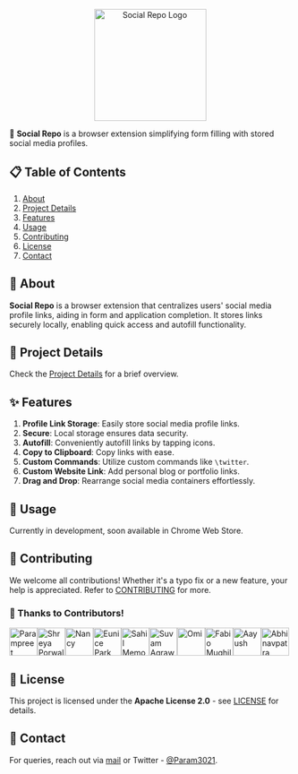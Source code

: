 <p align="center">
  <img src="https://github.com/shubhusion/SocialRepo/blob/main/src/assets/logos/logo.png" alt="Social Repo Logo" width="200px">
</p>

🚀 **Social Repo** is a browser extension simplifying form filling with stored social media profiles.

## 📋 Table of Contents

1. [About](#about)
2. [Project Details](#project-details)
3. [Features](#features)
4. [Usage](#usage)
5. [Contributing](#contributing)
6. [License](#license)
7. [Contact](#contact)

## 🌟 About

**Social Repo** is a browser extension that centralizes users' social media profile links, aiding in form and application completion. It stores links securely locally, enabling quick access and autofill functionality.

## 📌 Project Details

Check the [Project Details](.github/docs/README.md) for a brief overview.

## ✨ Features

1. **Profile Link Storage**: Easily store social media profile links.
2. **Secure**: Local storage ensures data security.
3. **Autofill**: Conveniently autofill links by tapping icons.
4. **Copy to Clipboard**: Copy links with ease.
5. **Custom Commands**: Utilize custom commands like `\twitter`.
6. **Custom Website Link**: Add personal blog or portfolio links.
7. **Drag and Drop**: Rearrange social media containers effortlessly.

## 🚀 Usage

Currently in development, soon available in Chrome Web Store.

## 🤝 Contributing

We welcome all contributions! Whether it's a typo fix or a new feature, your help is appreciated. Refer to [CONTRIBUTING](.github/docs/CONTRIBUTING.md) for more.

### 🙏 Thanks to Contributors!

<a href="https://github.com/Param302"><img src="https://avatars.githubusercontent.com/u/76559816?v=4" width="50px" height="auto" alt="Parampreet Singh"></a><a href="https://github.com/porwalshreyaa"><img src="https://avatars.githubusercontent.com/u/111834212?v=4" width="50px" height="auto" alt="Shreya Porwal"></a><a href="https://github.com/nancyvaryani"><img src="https://avatars.githubusercontent.com/u/97382450?v=4" width="50px" height="auto" alt="Nancy"></a><a href="https://github.com/evnxprk"><img src="https://avatars.githubusercontent.com/u/107530902?v=4" width="50px" height="auto" alt="Eunice Park"></a><a href="https://github.com/SamFusedBits"><img src="https://avatars.githubusercontent.com/u/129924814?v=4" width="50px" height="auto" alt="Sahil Memon"></a><a href="https://github.com/Suvam3456"><img src="https://avatars.githubusercontent.com/u/99579881?v=4" width="50px" height="auto" alt="Suvam Agrawal"></a><a href="https://github.com/NormTurtle"><img src="https://avatars.githubusercontent.com/u/108952834?v=4" width="50px" height="auto" alt="Omi"></a><a href="https://github.com/fabiomughilan"><img src="https://avatars.githubusercontent.com/u/64077520?v=4" width="50px" height="auto" alt="Fabio Mughilan"></a><a href="https://github.com/aayushwrld"><img src="https://avatars.githubusercontent.com/u/142794224?v=4" width="50px" height="auto" alt="Aayush"></a><a href="https://github.com/Abhinavpatra"><img src="https://avatars.githubusercontent.com/u/149466436?v=4" width="50px" height="auto" alt="Abhinavpatra"></a>

## 📄 License

This project is licensed under the **Apache License 2.0** - see [LICENSE](LICENSE) for details.

## 📧 Contact

For queries, reach out via [mail](mailto:connectwithparam.30@gmail.com) or Twitter - [@Param3021](https://twitter.com/Param3021).

